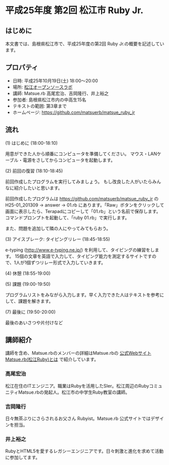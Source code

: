 # 平成25年度 第2回 松江市 Ruby Jr.

## はじめに

本文書では、島根県松江市で、平成25年度の第2回 Ruby Jr.の概要を記述しています。

## プロパティ

* 日時: 平成25年10月19日(土) 18:00〜20:00
* 場所: [松江オープンソースラボ](http://www1.city.matsue.shimane.jp/sangyoushinkou/ruby/rubycity/rabo/open.html)
* 講師: Matsue.rb 高尾宏治、吉岡隆行、井上裕之
* 参加者: 島根県松江市内の中高生15名
* テキストの範囲: 第3章まで
* ホームページ: https://github.com/matsuerb/matsue_ruby_jr

## 流れ

(1) はじめに (18:00-18:10)

用意ができた人から順番にコンピュータを準備してください。
マウス・LANケーブル・電源をさしてからコンピュータを起動します。

(2) 前回の復習 (18:10-18:45)

前回作成したプログラムを実行してみましょう。
もし改良した人がいたらみんなに紹介したいと思います。

前回作成したプログラムは https://github.com/matsuerb/matsue_ruby_jr の H25-01_201309 → answer → 01.rb にあります。「Raw」ボタンをクリックして画面に表示したら、Terapadにコピーして「01.rb」という名前で保存します。コマンドプロンプトを起動して、「ruby 01.rb」で実行します。

また、問題を追加して隣の人にやってみてもらおう。

(3) アイスブレーク: タイピングリレー (18:45-18:55)

e-typing (http://www.e-typing.ne.jp/) を利用して、タイピングの練習をします。
15個の文章を英語で入力して、タイピング能力を測定するサイトですので、1人が1個ずつリレー形式で入力していきます。

(4) 休憩 (18:55-19:00)

(5) 課題 (19:00-19:50)

プログラムリストをみながら入力します。早く入力できた人はテキストを参考にして、課題を解きます。

(7) 最後に (19:50-20:00)

最後のあいさつや片付けなど

## 講師紹介

講師を含め、Matsue.rbのメンバーの詳細はMatsue.rbの [公式Webサイト](http://matsue.rubyist.net/) [Matsue.rb(松江Ruby)とは](http://matsue.rubyist.net/about_us/) で紹介しています。

### 高尾宏治

松江在住のITエンジニア。職業はRubyを活用したSIer。松江周辺のRubyコミュニティMatsue.rbの発起人。松江市の中学生Ruby教室の講師。

### 吉岡隆行

日々無茶ぶりにさらされるお父さん Rubyist。Matsue.rb 公式サイトではデザインを担当。

### 井上裕之

RubyとHTML5を愛するレガシーエンジニアです。日々刺激と進化を求めて活動に参加してます。
